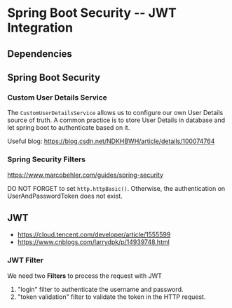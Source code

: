 # Spring Boot Security -- JWT Integration

## Dependencies



## Spring Boot Security

### Custom User Details Service

The `CustomUserDetailsService` allows us to configure our own User Details source of truth. 
A common practice is to store User Details in database and let spring boot to authenticate 
based on it. 

Useful blog: https://blog.csdn.net/NDKHBWH/article/details/100074764

### Spring Security Filters
https://www.marcobehler.com/guides/spring-security

DO NOT FORGET to set `http.httpBasic()`. Otherwise, the authentication on UserAndPasswordToken does not exist. 

## JWT

- https://cloud.tencent.com/developer/article/1555599
- https://www.cnblogs.com/larrydpk/p/14939748.html

### JWT Filter

We need two **Filters** to process the request with JWT
1. "login" filter to authenticate the username and password. 
2. "token validation" filter to validate the token in the HTTP request. 